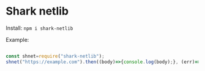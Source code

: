 # Shark netlib

Install: `npm i shark-netlib`

Example:
```js

const shnet=require("shark-netlib");
shnet("https://example.com").then((body)=>{console.log(body);}, (err)=>{console.error("an error occured");});//DETECT IF IT IS http or https and use the correct function
```

